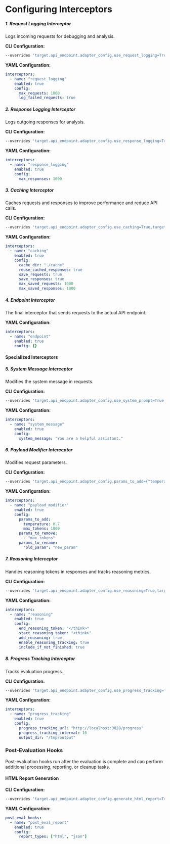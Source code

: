 # Configuring Interceptors

##### 1. **Request Logging Interceptor**
Logs incoming requests for debugging and analysis.

**CLI Configuration:**
```bash
--overrides 'target.api_endpoint.adapter_config.use_request_logging=True,target.api_endpoint.adapter_config.max_saved_requests=1000'
```

**YAML Configuration:**
```yaml
interceptors:
  - name: "request_logging"
    enabled: true
    config:
      max_requests: 1000
      log_failed_requests: true
```

##### 2. **Response Logging Interceptor**
Logs outgoing responses for analysis.

**CLI Configuration:**
```bash
--overrides 'target.api_endpoint.adapter_config.use_response_logging=True,target.api_endpoint.adapter_config.max_saved_responses=1000'
```

**YAML Configuration:**
```yaml
interceptors:
  - name: "response_logging"
    enabled: true
    config:
      max_responses: 1000
```

##### 3. **Caching Interceptor**
Caches requests and responses to improve performance and reduce API calls.

**CLI Configuration:**
```bash
--overrides 'target.api_endpoint.adapter_config.use_caching=True,target.api_endpoint.adapter_config.caching_dir=./cache,target.api_endpoint.adapter_config.reuse_cached_responses=True'
```

**YAML Configuration:**
```yaml
interceptors:
  - name: "caching"
    enabled: true
    config:
      cache_dir: "./cache"
      reuse_cached_responses: true
      save_requests: true
      save_responses: true
      max_saved_requests: 1000
      max_saved_responses: 1000
```

##### 4. **Endpoint Interceptor**
The final interceptor that sends requests to the actual API endpoint.

**YAML Configuration:**
```yaml
interceptors:
  - name: "endpoint"
    enabled: true
    config: {}
```

#### Specialized Interceptors

##### 5. **System Message Interceptor**
Modifies the system message in requests.

**CLI Configuration:**
```bash
--overrides 'target.api_endpoint.adapter_config.use_system_prompt=True,target.api_endpoint.adapter_config.custom_system_prompt="You are a helpful assistant."'
```

**YAML Configuration:**
```yaml
interceptors:
  - name: "system_message"
    enabled: true
    config:
      system_message: "You are a helpful assistant."
```

##### 6. **Payload Modifier Interceptor**
Modifies request parameters.

**CLI Configuration:**
```bash
--overrides 'target.api_endpoint.adapter_config.params_to_add={"temperature": 0.7},target.api_endpoint.adapter_config.params_to_remove=["max_tokens"]'
```

**YAML Configuration:**
```yaml
interceptors:
  - name: "payload_modifier"
    enabled: true
    config:
      params_to_add:
        temperature: 0.7
        max_tokens: 1000
      params_to_remove:
        - "max_tokens"
      params_to_rename:
        "old_param": "new_param"
```

##### 7. **Reasoning Interceptor**
Handles reasoning tokens in responses and tracks reasoning metrics.

**CLI Configuration:**
```bash
--overrides 'target.api_endpoint.adapter_config.use_reasoning=True,target.api_endpoint.adapter_config.end_reasoning_token="</think>",target.api_endpoint.adapter_config.start_reasoning_token="<think>"'
```

**YAML Configuration:**
```yaml
interceptors:
  - name: "reasoning"
    enabled: true
    config:
      end_reasoning_token: "</think>"
      start_reasoning_token: "<think>"
      add_reasoning: true
      enable_reasoning_tracking: true
      include_if_not_finished: true
```

##### 8. **Progress Tracking Interceptor**
Tracks evaluation progress.

**CLI Configuration:**
```bash
--overrides 'target.api_endpoint.adapter_config.use_progress_tracking=True,target.api_endpoint.adapter_config.progress_tracking_url=http://localhost:3828/progress'
```

**YAML Configuration:**
```yaml
interceptors:
  - name: "progress_tracking"
    enabled: true
    config:
      progress_tracking_url: "http://localhost:3828/progress"
      progress_tracking_interval: 10
      output_dir: "/tmp/output"
```

### Post-Evaluation Hooks

Post-evaluation hooks run after the evaluation is complete and can perform additional processing, reporting, or cleanup tasks.

#### HTML Report Generation

**CLI Configuration:**
```bash
--overrides 'target.api_endpoint.adapter_config.generate_html_report=True'
```

**YAML Configuration:**
```yaml
post_eval_hooks:
  - name: "post_eval_report"
    enabled: true
    config:
      report_types: ["html", "json"]
```
